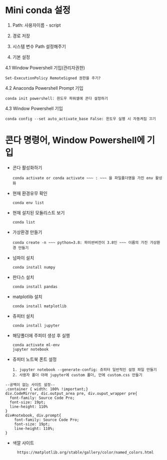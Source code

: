 # Mini conda 설정
1. Path: 사용자이름  - script 
2. 경로 저장
3. 시스템 변수 Path 설정해주기

4. 기본 설정

4.1 Window Powershell 기입(관리자권한)

    Set-ExecutionPolicy RemoteSigned 권한을 주기?

4.2 Anaconda Powershell Prompt 기입

    conda init powershell: 윈도우 파워셀에 콘다 설정하기
   
4.3 Window Powershell 기입

    conda config --set auto_activate_base False: 윈도우 실행 시 자동켜짐 끄기

# 콘다 명령어, Window Powershell에 기입

* 콘다 활성화하기

      conda activate or conda activate ~~~ : ~~~ 을 파일폴더명을 가진 env 활성화

* 현재 환경유무 확인

      conda env list

* 현재 설치된 모듈리스트 보기

      conda list

* 가상환경 만들기

      conda create -n ~~~ python=3.8: 파이썬버전이 3.8인 ~~~ 이름의 가진 가상환경 만들기

* 넘파이 설치

      conda install numpy

* 판다스 설치

      conda install pandas

* matplotlib 설치

      conda install matplotlib

* 쥬피터 설치

      conda install jupyter

* 해당폴더에 주피터 생성 후 실행

      conda activate ml-env
      jupyter notebook

* 쥬피터 노트북 폰트 설정

      1. jupyter notebook --generate-config: 쥬피터 일반적인 설정 파일 만들기
      2. 사용자 폴더 아래 jupyter에 custom 폴더, 안에 custom.css 만들기

```
--공백이 없는 사이트 설정--
.container { width: 100% !important;}
div.CodeMirror, dic.output_area pre, div.ouput_wrapper pre{
  font-family: Source Code Pro;
  font-size: 19pt;
  line-height: 110%
}
div#notebook, div.prompt{
    font-family: Source Code Pro;
    font-size: 19pt;
    line-height: 110%;
}
```

* 색깔 사이트

        https://matplotlib.org/stable/gallery/color/named_colors.html

